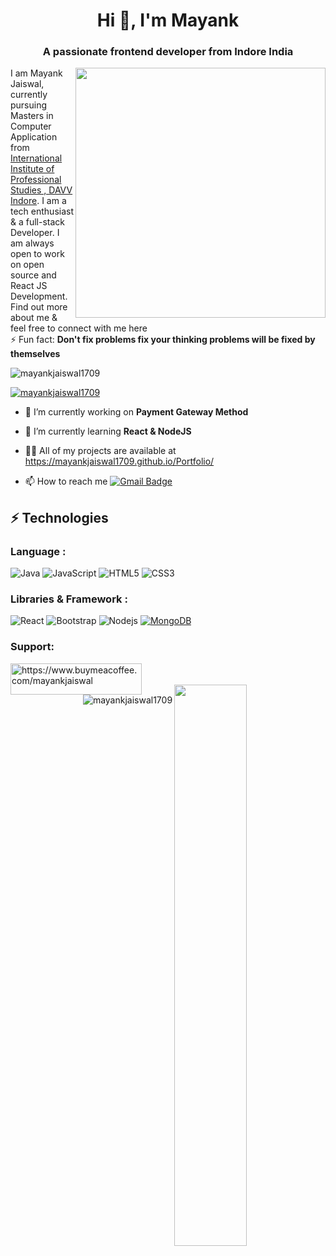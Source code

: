 <h1 align="center">Hi 👋, I'm Mayank</h1>
<h3 align="center">A passionate frontend developer from Indore India</h3>


<img  align="right" width="400" src="https://user-images.githubusercontent.com/55389276/140866485-8fb1c876-9a8f-4d6a-98dc-08c4981eaf70.gif"/>

I am Mayank Jaiswal, currently pursuing Masters in Computer Application from [International Institute of Professional Studies , DAVV Indore](http://iips.edu.in/). 
I am a tech enthusiast & a full-stack Developer. I am always open to work on open source and React JS Development. Find out more about me & feel free to connect with me here
<br/>
⚡ Fun fact: **Don't fix problems fix your thinking problems will be fixed by themselves**


<p align="left"> <img src="https://komarev.com/ghpvc/?username=mayankjaiswal1709&label=Profile%20views&color=0e75b6&style=flat" alt="mayankjaiswal1709" /> </p>

<p align="left"> <a href="https://github.com/ryo-ma/github-profile-trophy"><img src="https://github-profile-trophy.vercel.app/?username=mayankjaiswal1709&theme=tokyonight" alt="mayankjaiswal1709" /></a> </p>

- 🔭 I’m currently working on **Payment Gateway Method**

- 🌱 I’m currently learning **React & NodeJS**

- 👨‍💻 All of my projects are available at https://mayankjaiswal1709.github.io/Portfolio/

- 📫 How to reach me [![Gmail Badge](https://img.shields.io/badge/-mayankjaiswal20180@gmail.com-c14438?style=flat-square&logo=Gmail&logoColor=white&link=mailto:mayankjaiswal20180@gmail.com)](mailto:mayankjaiswal20180@gmail.com)



## ⚡ Technologies

### Language :
![Java](https://img.shields.io/badge/-java-E34A86?style=flat-square&logo=java)
![JavaScript](https://img.shields.io/badge/-JavaScript-black?style=flat-square&logo=javascript)
![HTML5](https://img.shields.io/badge/-HTML5-E34F26?style=flat-square&logo=html5&logoColor=white)
![CSS3](https://img.shields.io/badge/-CSS3-1572B6?style=flat-square&logo=css3)

### Libraries & Framework :

![React](https://img.shields.io/badge/-React-black?style=flat-square&logo=react)
![Bootstrap](https://img.shields.io/badge/-Bootstrap-563D7C?style=flat-square&logo=bootstrap)
![Nodejs](https://img.shields.io/badge/-Nodejs-black?style=flat-square&logo=Node.js)
<a href="#"><img alt="MongoDB" src ="https://img.shields.io/badge/MongoDB-%234ea94b.svg?logo=mongodb&logoColor=white"></a>

<h3 align="left">Support:</h3>
<p><a href="https://www.buymeacoffee.com/https://www.buymeacoffee.com/mayankjaiswal"> <img align="left" src="https://cdn.buymeacoffee.com/buttons/v2/default-yellow.png" height="50" width="210" alt="https://www.buymeacoffee.com/mayankjaiswal" /></a></p><br><br>



 <img align="right" width="48%" src="https://github-readme-streak-stats.herokuapp.com/?user=mayankjaiswal1709&theme=tokyonight" />

<p><img align="right" src="https://github-readme-stats.vercel.app/api/top-langs?username=mayankjaiswal1709&show_icons=true&locale=en&layout=compact&theme=tokyonight" alt="mayankjaiswal1709" /></p>



